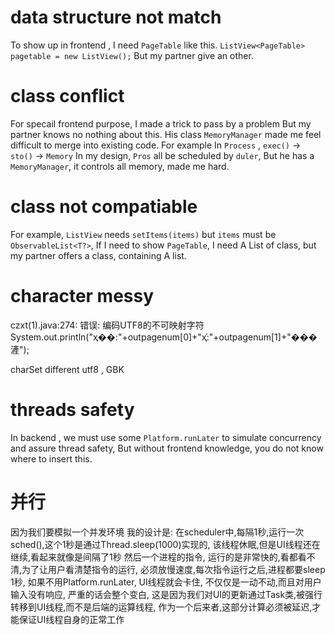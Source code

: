 # data structure not match
To show up in frontend , I need `PageTable` like this.
``ListView<PageTable> pagetable = new ListView();``
But my partner give an other.

# class conflict
For specail frontend purpose, I made a trick to pass by a problem
But my partner knows no nothing about this.
His class `MemoryManager` made me feel difficult to merge into 
existing code. 
For example 
In `Process` , `exec()` -> `sto()` -> `Memory`
In my design, `Pros` all be scheduled by `duler`, 
But he has a `MemoryManager`, it controls all memory, made me hard.

# class not compatiable

For example, `ListView` needs `setItems(items)`
but `items` must be `ObservableList<T?>`,
If I need to show `PageTable`, I need A List of class,
but my partner  offers a class, containing A list.

# character messy
czxt(1).java:274: 错误: 编码UTF8的不可映射字符
		System.out.println("ҳ��:"+outpagenum[0]+"ҳ֡:"+outpagenum[1]+"���滻");
		
charSet different utf8 , GBK


# threads safety 
In backend , we must use some `Platform.runLater` 
to simulate concurrency and assure thread safety,
But without frontend knowledge, you do not know where to insert this.

# 并行
因为我们要模拟一个并发环境
我的设计是: 在scheduler中,每隔1秒,运行一次sched(),这个1秒是通过Thread.sleep(1000)实现的, 该线程休眠,但是UI线程还在继续,看起来就像是间隔了1秒
然后一个进程的指令, 运行的是非常快的,看都看不清,为了让用户看清楚指令的运行,
必须放慢速度,每次指令运行之后,进程都要sleep 1秒,
如果不用Platform.runLater, UI线程就会卡住, 不仅仅是一动不动,而且对用户输入没有响应,
严重的话会整个变白,
这是因为我们对UI的更新通过Task类,被强行转移到UI线程,而不是后端的运算线程,
作为一个后来者,这部分计算必须被延迟,才能保证UI线程自身的正常工作


